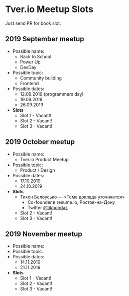 # Tver.io Meetup Slots

Just send PR for book slot.

## 2019 September meetup

* Possible name:
  + Back to School
  + Power Up
  + DevDay
* Possible topic:
  + Community building
  + Frontend
* Possible dates:
  + 12.09.2019 (programmers day)
  + 19.09.2019
  + 26.09.2019
* **Slots**
  + Slot 1 - Vacant!
  + Slot 2 - Vacant!
  + Slot 3 - Vacant!

## 2019 October meetup

* Possible name:
  + Tver.io Product Meetup
* Possible topic:
  + Product / Design
* Possible dates:
  + 17.10.2019
  + 24.10.2019
* **Slots**
  + Тихон Белоусько — <Тема доклада уточняется>
    - Co-founder в resume.io, Ростов-на-Дону
    - Twitter [@tikhondaz](https://twitter.com/tikhondaz)
  + Slot 2 - Vacant!
  + Slot 3 - Vacant!

## 2019 November meetup

* Possible name:
* Possible topic:
* Possible dates:
  + 14.11.2019
  + 21.11.2019
* **Slots**
  + Slot 1 - Vacant!
  + Slot 2 - Vacant!
  + Slot 3 - Vacant!
